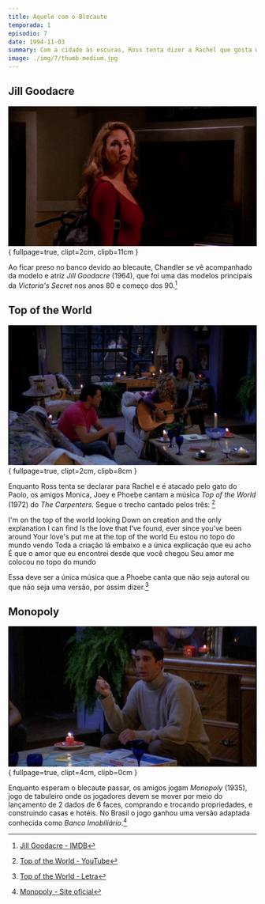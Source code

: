 ```yaml
---
title: Aquele com o Blecaute
temporada: 1
episodio: 7
date: 1994-11-03
summary: Com a cidade às escuras, Ross tenta dizer a Rachel que gosta dela.
image: ./img/7/thumb-medium.jpg
---
```


## Jill Goodacre

![Jill Goodacre](./img/7/jill-goodacre.png){ fullpage=true, clipt=2cm, clipb=11cm }

<cena>
  <chandler
    original="- I am trapped in an ATM vestibule with Jill Goodacre."
    traducao="- Estou preso num caixa 24 horas com Jill Goodacre."
  ></chandler>
</cena>

Ao ficar preso no banco devido ao blecaute, Chandler se vê acompanhado da modelo
e atriz *Jill Goodacre* (1964), que foi uma das modelos principais da
*Victoria's Secret* nos anos 80 e começo dos 90.[^goodacre-imdb]

[^goodacre-imdb]: [Jill Goodacre - IMDB](https://www.imdb.com/name/nm0004969/)

## Top of the World

![Top of the World](./img/7/top-of-the-world.png){ fullpage=true, clipt=2cm, clipb=8cm }

Enquanto Ross tenta se declarar para Rachel e é atacado pelo gato do Paolo,
os amigos Monica, Joey e Phoebe cantam a música *Top of the World* (1972) do *The Carpenters*.
Segue o trecho cantado pelos três: [^carpenters-yt]

<musica>
  <letra slot="original">
    I'm on the top of the world looking
    Down on creation and the only explanation I can find
    Is the love that I've found, ever since you've been around
    Your love's put me at the top of the world
  </letra>
  <letra slot="traducao">
    Eu estou no topo do mundo vendo
    Toda a criação lá embaixo e a única explicação que eu acho
    É que o amor que eu encontrei desde que você chegou
    Seu amor me colocou no topo do mundo
  </letra>
</musica>

Essa deve ser a única música que a Phoebe canta que não seja autoral ou que
não seja uma versão, por assim dizer.[^carpenters-letra]

[^carpenters-yt]: [Top of the World - YouTube](https://www.youtube.com/watch?v=vupwAFMXLkA)
[^carpenters-letra]: [Top of the World - Letra](https://www.letras.mus.br/carpenters/7023/traducao.html)

## Monopoly

![Monopoly](./img/7/monopoly.png){ fullpage=true, clipt=4cm, clipb=0cm }

Enquanto esperam o blecaute passar, os amigos jogam *Monopoly* (1935), jogo de
tabuleiro onde os jogadores devem se mover por meio do lançamento de 2 dados
de 6 faces, comprando e trocando propriedades, e construindo casas e hotéis.
No Brasil o jogo ganhou uma versão adaptada conhecida como
*Banco Imobiliário*.[^monopoly-site]

[^monopoly-site]: [Monopoly - Site oficial](https://monopoly.hasbro.com/pt-br)
